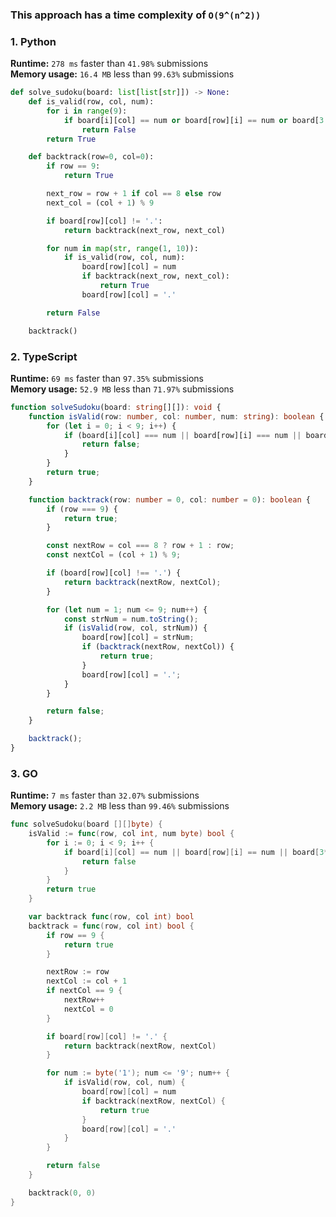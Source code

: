 ### This approach has a time complexity of `O(9^(n^2))`

### 1. Python

**Runtime:** `278 ms` faster than `41.98%` submissions  
**Memory usage:** `16.4 MB` less than `99.63%` submissions  

``` python
def solve_sudoku(board: list[list[str]]) -> None:
    def is_valid(row, col, num):
        for i in range(9):
            if board[i][col] == num or board[row][i] == num or board[3 * (row // 3) + i // 3][3 * (col // 3) + i % 3] == num:
                return False
        return True

    def backtrack(row=0, col=0):
        if row == 9:
            return True

        next_row = row + 1 if col == 8 else row
        next_col = (col + 1) % 9

        if board[row][col] != '.':
            return backtrack(next_row, next_col)

        for num in map(str, range(1, 10)):
            if is_valid(row, col, num):
                board[row][col] = num
                if backtrack(next_row, next_col):
                    return True
                board[row][col] = '.'

        return False

    backtrack()
```

### 2. TypeScript

**Runtime:** `69 ms` faster than `97.35%` submissions  
**Memory usage:** `52.9 MB` less than `71.97%` submissions  

``` typescript
function solveSudoku(board: string[][]): void {
    function isValid(row: number, col: number, num: string): boolean {
        for (let i = 0; i < 9; i++) {
            if (board[i][col] === num || board[row][i] === num || board[3 * Math.floor(row / 3) + Math.floor(i / 3)][3 * Math.floor(col / 3) + (i % 3)] === num) {
                return false;
            }
        }
        return true;
    }

    function backtrack(row: number = 0, col: number = 0): boolean {
        if (row === 9) {
            return true;
        }

        const nextRow = col === 8 ? row + 1 : row;
        const nextCol = (col + 1) % 9;

        if (board[row][col] !== '.') {
            return backtrack(nextRow, nextCol);
        }

        for (let num = 1; num <= 9; num++) {
            const strNum = num.toString();
            if (isValid(row, col, strNum)) {
                board[row][col] = strNum;
                if (backtrack(nextRow, nextCol)) {
                    return true;
                }
                board[row][col] = '.';
            }
        }

        return false;
    }

    backtrack();
}
```

### 3. GO

**Runtime:** `7 ms` faster than `32.07%` submissions  
**Memory usage:** `2.2 MB` less than `99.46%` submissions  

``` go
func solveSudoku(board [][]byte) {
	isValid := func(row, col int, num byte) bool {
		for i := 0; i < 9; i++ {
			if board[i][col] == num || board[row][i] == num || board[3*(row/3)+i/3][3*(col/3)+i%3] == num {
				return false
			}
		}
		return true
	}

	var backtrack func(row, col int) bool
	backtrack = func(row, col int) bool {
		if row == 9 {
			return true
		}

		nextRow := row
		nextCol := col + 1
		if nextCol == 9 {
			nextRow++
			nextCol = 0
		}

		if board[row][col] != '.' {
			return backtrack(nextRow, nextCol)
		}

		for num := byte('1'); num <= '9'; num++ {
			if isValid(row, col, num) {
				board[row][col] = num
				if backtrack(nextRow, nextCol) {
					return true
				}
				board[row][col] = '.'
			}
		}

		return false
	}

	backtrack(0, 0)
}
```